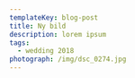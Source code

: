 ```yaml
---
templateKey: blog-post
title: Ny bild
description: lorem ipsum
tags:
  - wedding 2018
photograph: /img/dsc_0274.jpg
---
```


